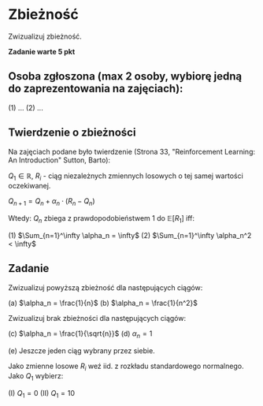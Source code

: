 # Zbieżność

Zwizualizuj zbieżność.

**Zadanie warte 5 pkt**

## Osoba zgłoszona (max 2 osoby, wybiorę jedną do zaprezentowania na zajęciach):

(1) ...
(2) ...

## Twierdzenie o zbieżności
Na zajęciach podane było twierdzenie (Strona 33, "Reinforcement Learning: An Introduction" Sutton, Barto):

$Q_1 \in \mathbb{R}$, $R_i$ - ciąg niezależnych zmiennych losowych o tej samej wartości oczekiwanej.

$Q_{n+1} = Q_n + \alpha_n\cdot (R_n - Q_n)$

Wtedy:
$Q_n$ zbiega z prawdopodobieństwem 1 do $\mathbb{E}[R_1]$ iff:

(1) $\Sum_{n=1}^\infty \alpha_n = \infty$
(2) $\Sum_{n=1}^\infty \alpha_n^2 < \infty$

## Zadanie
Zwizualizuj powyższą zbieżność dla następujących ciągów:

(a) $\alpha_n = \frac{1}{n}$
(b) $\alpha_n = \frac{1}{n^2}$

Zwizualizuj brak zbieżności dla następujących ciągów:

(c) $\alpha_n = \frac{1}{\sqrt{n}}$
(d) $\alpha_n = 1$

(e) Jeszcze jeden ciąg wybrany przez siebie.

Jako zmienne losowe $R_i$ weź iid. z rozkładu standardowego normalnego. Jako $Q_1$ wybierz:

(I) $Q_1 = 0$
(II) $Q_1 = 10$


